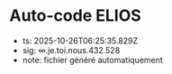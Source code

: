 # Auto-code ELIOS
- ts: 2025-10-26T06:25:35.829Z
- sig: ∞.je.toi.nous.432.528
- note: fichier généré automatiquement
